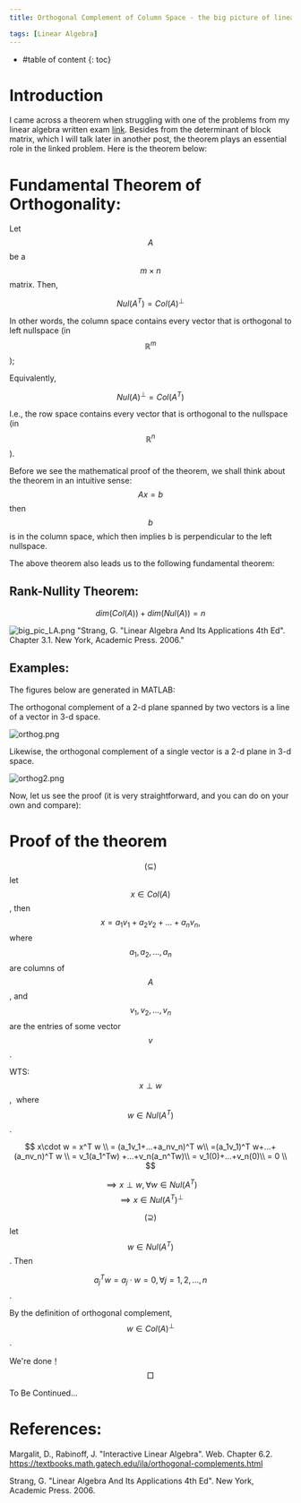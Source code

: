 ```yaml
---
title: Orthogonal Complement of Column Space - the big picture of linear algebra

tags: [Linear Algebra]
---
```


* #table of content
{: toc}

# Introduction

I came across a theorem when struggling with one of the problems from my linear algebra written exam [link](https://math.nyu.edu/student_resources/wwiki/index.php?title=Linear_Algebra:_2011_September:_Problem_4 "problem link").  Besides from the determinant of block matrix, which I will talk later in another post, the theorem plays an essential role in the linked problem. Here is the theorem below: 


# Fundamental Theorem of Orthogonality:
Let $$A$$ be a $$m \times n$$ matrix. Then, 

$$Nul(A^T) = Col(A)^{\perp}$$

In other words, the column space contains every vector that is orthogonal to left nullspace (in $$\mathbb{R}^m$$);

Equivalently, 

$$Nul(A)^{\perp} = Col(A^T)$$

I.e., the row space contains every vector that is orthogonal to the nullspace (in $$\mathbb{R}^n$$). 

Before we see the mathematical proof of the theorem, we shall think about the theorem in an intuitive sense:
$$Ax = b$$ then $$b$$ is in the column space, which then implies b is perpendicular to the left nullspace. 

The above theorem also leads us to the following fundamental theorem:

## Rank-Nullity Theorem:
$$dim(Col(A)) + dim(Nul(A)) = n$$

![big_pic_LA.png](https://i.loli.net/2020/02/17/dIbniEk6NwHVf7h.png) "Strang, G. "Linear Algebra And Its Applications 4th Ed". Chapter 3.1. New York, Academic Press. 2006."

## Examples:
The figures below are generated in MATLAB: 

The orthogonal complement of a 2-d plane spanned by two vectors is a line of a vector in 3-d space.

![orthog.png](https://i.loli.net/2020/03/04/rVwohXjJvAzLPcs.png)

Likewise, the orthogonal complement of a single vector is a 2-d plane in 3-d space. 

![orthog2.png](https://i.loli.net/2020/03/04/j7aGdwlhtPLZros.png)

Now, let us see the proof (it is very straightforward, and you can do on your own and compare):


# Proof of the theorem

$$(\subseteq)$$ let $$x\in Col(A)$$, then $$x = a_1v_1+a_2v_2+...+a_nv_n, $$ where $$a_1, a_2, ..., a_n$$ are columns of $$A$$, and $$v_1, v_2,..., v_n$$ are the entries of some vector $$v$$.  

WTS:  $$x\perp w$$,  where $$w\in Nul(A^T)$$. 

$$
x\cdot w = x^T w \\
= (a_1v_1+...+a_nv_n)^T w\\
=(a_1v_1)^T w+...+(a_nv_n)^T w \\
= v_1(a_1^Tw) +...+v_n(a_n^Tw)\\
= v_1(0)+...+v_n(0)\\
= 0 \\
$$

$$\implies x \perp w, \forall w \in Nul(A^T)$$
$$\implies x\in Nul(A^T)^{\perp}$$

$$(\supseteq)$$ let $$w\in Nul(A^T)$$. Then

$$a_j^Tw = a_j\cdot w = 0, \forall j = 1,2,...,n$$.

By the definition of orthogonal complement, $$w \in Col(A)^{\perp}$$. 

We're done！$$\Box$$

To Be Continued...

# References:

Margalit, D., Rabinoff, J. "Interactive Linear Algebra". Web. Chapter 6.2. <https://textbooks.math.gatech.edu/ila/orthogonal-complements.html> 

Strang, G. "Linear Algebra And Its Applications 4th Ed". New York, Academic Press. 2006.